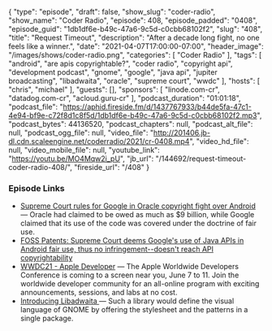 {
  "type": "episode",
  "draft": false,
  "show_slug": "coder-radio",
  "show_name": "Coder Radio",
  "episode": 408,
  "episode_padded": "0408",
  "episode_guid": "1db1df6e-b49c-47a6-9c5d-c0cbb68102f2",
  "slug": "408",
  "title": "Request Timeout",
  "description": "After a decade long fight, no one feels like a winner.",
  "date": "2021-04-07T17:00:00-07:00",
  "header_image": "/images/shows/coder-radio.png",
  "categories": [
    "Coder Radio"
  ],
  "tags": [
    "android",
    "are apis copyrightable?",
    "coder radio",
    "copyright api",
    "development podcast",
    "gnome",
    "google",
    "java api",
    "jupiter broadcasting",
    "libadwaita",
    "oracle",
    "supreme court",
    "wwdc"
  ],
  "hosts": [
    "chris",
    "michael"
  ],
  "guests": [],
  "sponsors": [
    "linode.com-cr",
    "datadog.com-cr",
    "acloud.guru-cr"
  ],
  "podcast_duration": "01:01:18",
  "podcast_file": "https://aphid.fireside.fm/d/1437767933/b44de5fa-47c1-4e94-bf9e-c72f8d1c8f5d/1db1df6e-b49c-47a6-9c5d-c0cbb68102f2.mp3",
  "podcast_bytes": 44136520,
  "podcast_chapters": null,
  "podcast_alt_file": null,
  "podcast_ogg_file": null,
  "video_file": "http://201406.jb-dl.cdn.scaleengine.net/coderradio/2021/cr-0408.mp4",
  "video_hd_file": null,
  "video_mobile_file": null,
  "youtube_link": "https://youtu.be/MO4Mqw2i_pU",
  "jb_url": "/144692/request-timeout-coder-radio-408/",
  "fireside_url": "/408"
}


### Episode Links

  * [Supreme Court rules for Google in Oracle copyright fight over Android](https://www.cnbc.com/2021/04/05/supreme-court-rules-in-googles-favor-in-copyright-dispute-with-oracle-over-android-software.html "Supreme Court rules for Google in Oracle copyright fight over Android") — Oracle had claimed to be owed as much as $9 billion, while Google claimed that its use of the code was covered under the doctrine of fair use.
  * [FOSS Patents: Supreme Court deems Google's use of Java APIs in Android fair use, thus no infringement--doesn't reach API copyrightability](http://www.fosspatents.com/2021/04/supreme-court-deems-googles-use-of-java.html "FOSS Patents: Supreme Court deems Google's use of Java APIs in Android fair use, thus no infringement--doesn't reach API copyrightability")
  * [WWDC21 - Apple Developer](https://developer.apple.com/wwdc21/ "WWDC21 - Apple Developer") — The Apple Worldwide Developers Conference is coming to a screen near you, June 7 to 11. Join the worldwide developer community for an all-online program with exciting announcements, sessions, and labs at no cost. 
  * [Introducing Libadwaita ](https://aplazas.pages.gitlab.gnome.org/blog/blog/2021/03/31/introducing-libadwaita.html "Introducing Libadwaita ") — Such a library would define the visual language of GNOME by offering the stylesheet and the patterns in a single package.


